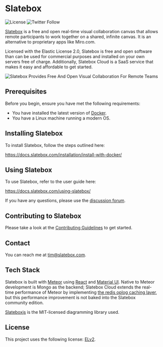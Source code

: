 # Slatebox

![License](https://img.shields.io/badge/license-ELv2-green)
![Twitter Follow](https://img.shields.io/twitter/follow/slatebox?style=social)

[Slatebox](https://slatebox.com) is a free and open real-time visual collaboration canvas that allows remote participants to work together on a shared, infinite canvas. It is an alternative to proprietary apps like Miro.com.

Licensed with the Elastic License 2.0, Slatebox is free and open software than can be used for commercial purposes and installed on your own servers free of charge. Additionally, Slatebox Cloud is a SaaS service that makes it easy and affordable to get started.

![Slatebox Provides Free And Open Visual Collaboration For Remote Teams](https://d33wubrfki0l68.cloudfront.net/399f18bc5d70c92c04bd8af25dc061159dcd02b8/2e0ec/images/sb_mindmap.jpg)

## Prerequisites

Before you begin, ensure you have met the following requirements:

- You have installed the latest version of [Docker](https://docs.docker.com/engine/install/).
- You have a Linux machine running a modern OS.

## Installing Slatebox

To install Slatebox, follow the steps outlined here:

https://docs.slatebox.com/installation/install-with-docker/

## Using Slatebox

To use Slatebox, refer to the user guide here:

https://docs.slatebox.com/using-slatebox/

If you have any questions, please use the [discussion forum](https://community.slatebox.com).

## Contributing to Slatebox

Please take a look at the [Contributing Guidelines](CONTRIBUTING.md) to get started.

## Contact

You can reach me at tim@slatebox.com.

## Tech Stack

Slatebox is built with [Meteor](https://meteor.com) using [React](https://reactjs.org/) and [Material UI](https://mui.com/). Native to Meteor development is Mongo as the backend; Slatebox Cloud extends the real-time performance of Meteor by implementing [the redis oplog caching layer](https://github.com/cult-of-coders/redis-oplog), but this performance improvement is not baked into the Slatebox community edition.

[Slateboxjs](https://github.com/slatebox/slateboxjs) is the MIT-licensed diagramming library used.

## License

This project uses the following license: [ELv2](https://www.elastic.co/licensing/elastic-license).
